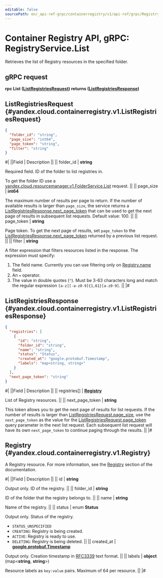 ```yaml
---
editable: false
sourcePath: en/_api-ref-grpc/containerregistry/v1/api-ref/grpc/Registry/list.md
---
```


# Container Registry API, gRPC: RegistryService.List

Retrieves the list of Registry resources in the specified folder.

## gRPC request

**rpc List ([ListRegistriesRequest](#yandex.cloud.containerregistry.v1.ListRegistriesRequest)) returns ([ListRegistriesResponse](#yandex.cloud.containerregistry.v1.ListRegistriesResponse))**

## ListRegistriesRequest {#yandex.cloud.containerregistry.v1.ListRegistriesRequest}

```json
{
  "folder_id": "string",
  "page_size": "int64",
  "page_token": "string",
  "filter": "string"
}
```

#|
||Field | Description ||
|| folder_id | **string**

Required field. ID of the folder to list registries in.

To get the folder ID use a [yandex.cloud.resourcemanager.v1.FolderService.List](/docs/resource-manager/api-ref/grpc/Folder/list#List) request. ||
|| page_size | **int64**

The maximum number of results per page to return. If the number of available
results is larger than `page_size`,
the service returns a [ListRegistriesResponse.next_page_token](#yandex.cloud.containerregistry.v1.ListRegistriesResponse)
that can be used to get the next page of results in subsequent list requests.
Default value: 100. ||
|| page_token | **string**

Page token. To get the next page of results, set `page_token` to the
[ListRegistriesResponse.next_page_token](#yandex.cloud.containerregistry.v1.ListRegistriesResponse) returned by a previous list request. ||
|| filter | **string**

A filter expression that filters resources listed in the response.
The expression must specify:
1. The field name. Currently you can use filtering only on [Registry.name](#yandex.cloud.containerregistry.v1.Registry) field.
2. An `=` operator.
3. The value in double quotes (`"`). Must be 3-63 characters long and match the regular expression `[a-z][-a-z0-9]{1,61}[a-z0-9]`. ||
|#

## ListRegistriesResponse {#yandex.cloud.containerregistry.v1.ListRegistriesResponse}

```json
{
  "registries": [
    {
      "id": "string",
      "folder_id": "string",
      "name": "string",
      "status": "Status",
      "created_at": "google.protobuf.Timestamp",
      "labels": "map<string, string>"
    }
  ],
  "next_page_token": "string"
}
```

#|
||Field | Description ||
|| registries[] | **[Registry](#yandex.cloud.containerregistry.v1.Registry)**

List of Registry resources. ||
|| next_page_token | **string**

This token allows you to get the next page of results for list requests. If the number of results
is larger than [ListRegistriesRequest.page_size](#yandex.cloud.containerregistry.v1.ListRegistriesRequest), use
the `next_page_token` as the value
for the [ListRegistriesRequest.page_token](#yandex.cloud.containerregistry.v1.ListRegistriesRequest) query parameter
in the next list request. Each subsequent list request will have its own
`next_page_token` to continue paging through the results. ||
|#

## Registry {#yandex.cloud.containerregistry.v1.Registry}

A Registry resource. For more information, see the [Registry](/docs/container-registry/concepts/registry) section of the documentation.

#|
||Field | Description ||
|| id | **string**

Output only. ID of the registry. ||
|| folder_id | **string**

ID of the folder that the registry belongs to. ||
|| name | **string**

Name of the registry. ||
|| status | enum **Status**

Output only. Status of the registry.

- `STATUS_UNSPECIFIED`
- `CREATING`: Registry is being created.
- `ACTIVE`: Registry is ready to use.
- `DELETING`: Registry is being deleted. ||
|| created_at | **[google.protobuf.Timestamp](https://developers.google.com/protocol-buffers/docs/reference/google.protobuf#timestamp)**

Output only. Creation timestamp in [RFC3339](https://www.ietf.org/rfc/rfc3339.txt) text format. ||
|| labels | **object** (map<**string**, **string**>)

Resource labels as `key:value` pairs. Maximum of 64 per resource. ||
|#